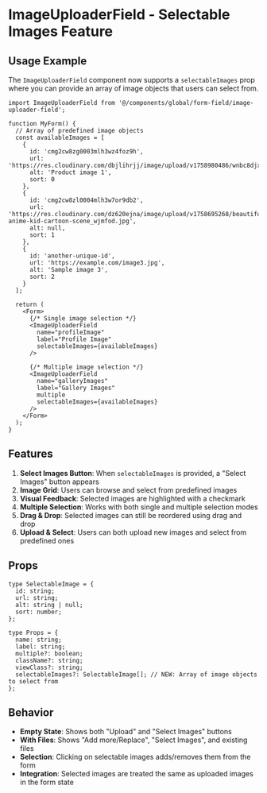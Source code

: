 # ImageUploaderField - Selectable Images Feature

## Usage Example

The `ImageUploaderField` component now supports a `selectableImages` prop where you can provide an array of image objects that users can select from.

```tsx
import ImageUploaderField from '@/components/global/form-field/image-uploader-field';

function MyForm() {
  // Array of predefined image objects
  const availableImages = [
    {
      id: 'cmg2cw8zg0003mlh3wz4foz9h',
      url: 'https://res.cloudinary.com/dbjlihrjj/image/upload/v1758980486/wnbc8djxxckzfh4l8w3x.png',
      alt: 'Product image 1',
      sort: 0
    },
    {
      id: 'cmg2cw8zl0004mlh3w7or9db2',
      url: 'https://res.cloudinary.com/dz620ejna/image/upload/v1758695268/beautiful-anime-kid-cartoon-scene_wjmfod.jpg',
      alt: null,
      sort: 1
    },
    {
      id: 'another-unique-id',
      url: 'https://example.com/image3.jpg',
      alt: 'Sample image 3',
      sort: 2
    }
  ];

  return (
    <Form>
      {/* Single image selection */}
      <ImageUploaderField
        name="profileImage"
        label="Profile Image"
        selectableImages={availableImages}
      />

      {/* Multiple image selection */}
      <ImageUploaderField
        name="galleryImages"
        label="Gallery Images"
        multiple
        selectableImages={availableImages}
      />
    </Form>
  );
}
```

## Features

1. **Select Images Button**: When `selectableImages` is provided, a "Select Images" button appears
2. **Image Grid**: Users can browse and select from predefined images
3. **Visual Feedback**: Selected images are highlighted with a checkmark
4. **Multiple Selection**: Works with both single and multiple selection modes
5. **Drag & Drop**: Selected images can still be reordered using drag and drop
6. **Upload & Select**: Users can both upload new images and select from predefined ones

## Props

```tsx
type SelectableImage = {
  id: string;
  url: string;
  alt: string | null;
  sort: number;
};

type Props = {
  name: string;
  label: string;
  multiple?: boolean;
  className?: string;
  viewClass?: string;
  selectableImages?: SelectableImage[]; // NEW: Array of image objects to select from
};
```

## Behavior

- **Empty State**: Shows both "Upload" and "Select Images" buttons
- **With Files**: Shows "Add more/Replace", "Select Images", and existing files
- **Selection**: Clicking on selectable images adds/removes them from the form
- **Integration**: Selected images are treated the same as uploaded images in the form state